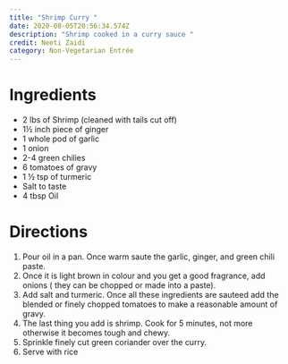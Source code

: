 ```yaml
---
title: "Shrimp Curry "
date: 2020-08-05T20:56:34.574Z
description: "Shrimp cooked in a curry sauce "
credit: Neeti Zaidi
category: Non-Vegetarian Entrée
---
```



# Ingredients

* 2 lbs of Shrimp (cleaned with tails cut off)
* 1½ inch piece of ginger
* 1 whole pod of garlic
* 1 onion
* 2-4 green chilies
* 6 tomatoes of gravy
* 1 ½ tsp of turmeric
* Salt to taste
* 4 tbsp Oil



# Directions

1. Pour oil in a pan. Once warm saute the garlic, ginger, and green chili paste.
2. Once it is light brown in colour and you get a good fragrance, add onions ( they can be chopped or made into a paste).
3. Add salt and turmeric. Once all these ingredients are sauteed add the blended or finely chopped tomatoes to make a reasonable amount of gravy.
4. The last thing you add is shrimp. Cook for 5 minutes, not more otherwise it becomes tough and chewy.
5. Sprinkle finely cut green coriander over the curry.
6. Serve with rice